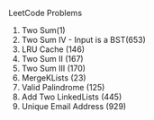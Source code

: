 LeetCode Problems
1. Two Sum(1)
2. Two Sum IV - Input is a BST(653)
3. LRU Cache (146)
4. Two Sum II (167)
5. Two Sum III (170)
6. MergeKLists (23)
7. Valid Palindrome (125)
8. Add Two LinkedLists (445)
9. Unique Email Address (929)
